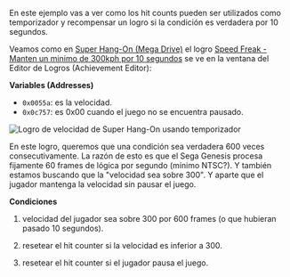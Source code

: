 En este ejemplo vas a ver como los hit counts pueden ser utilizados como temporizador y recompensar un logro si la condición es verdadera por 10 segundos.

Veamos como en [Super Hang-On (Mega Drive)](http://retroachievements.org/Game/16) el logro [Speed Freak - Manten un minimo de 300kph por 10 segundos](http://retroachievements.org/Achievement/71) se ve en la ventana del Editor de Logros (Achievement Editor):

**Variables (Addresses)**

- `0x0055a`: es la velocidad.
- `0x0c757`: es 0x00 cuando el juego no se encuentra pausado.

![Logro de velocidad de Super Hang-On usando temporizador](/public/super-hang-on-timer-achievement-editor.png)

En este logro, queremos que una condición sea verdadera 600 veces consecutivamente. La razón de esto es que el Sega Genesis procesa fijamente 60 frames de lógica por segundo (mínimo NTSC?). Y también estamos buscando que la "velocidad sea sobre 300". Y aparte que el jugador mantenga la velocidad sin pausar el juego.

**Condiciones**

1. velocidad del jugador sea sobre 300 por 600 frames (o que hubieran pasado 10 segundos).

2. resetear el hit counter si la velocidad es inferior a 300.

3. resetear el hit counter si el jugador pausa el juego.
